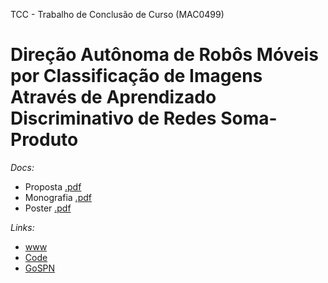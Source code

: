 TCC - Trabalho de Conclusão de Curso (MAC0499)

# Direção Autônoma de Robôs Móveis por Classificação de Imagens Através de Aprendizado Discriminativo de Redes Soma-Produto

*Docs:*

 - Proposta [.pdf](https://www.ime.usp.br/~renatolg/mac0499/)
 - Monografia [.pdf](https://github.com/RenatoGeh/tcc/blob/master/docs/mono/mono.pdf)
 - Poster [.pdf](https://github.com/RenatoGeh/tcc/blob/master/docs/poster/poster.pdf)

*Links:*

 - [www](https://www.ime.usp.br/~renatolg/mac0499/)
 - [Code](https://github.com/RenatoGeh/GoBot)
 - [GoSPN](https://github.com/RenatoGeh/GoSPN)
